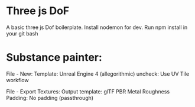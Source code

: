 # Three js DoF

A basic three js Dof boilerplate. Install nodemon for dev. Run npm install in your git bash

# Substance painter:

File - New:
Template: Unreal Engine 4 (allegorithmic)
uncheck: Use UV Tile workflow

File - Export Textures:
Output template: glTF PBR Metal Roughness
Padding: No padding (passthrough)
